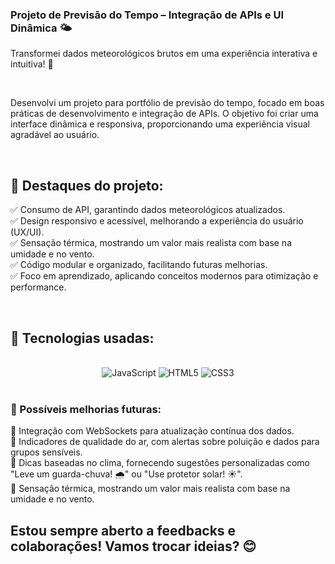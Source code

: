 ### Projeto de Previsão do Tempo – Integração de APIs e UI Dinâmica 🌤

<div>
    <p>Transformei dados meteorológicos brutos em uma experiência interativa e intuitiva! 🚀</p>
</div>

</br>

<div>
    <p>Desenvolvi um projeto para portfólio de previsão do tempo, focado em boas práticas de desenvolvimento e integração de APIs. O objetivo foi criar uma interface dinâmica e responsiva, proporcionando uma experiência visual agradável ao usuário.</p>
</div>

</br>

## 🔹 Destaques do projeto:

✅ Consumo de API, garantindo dados meteorológicos atualizados.<br>
✅ Design responsivo e acessível, melhorando a experiência do usuário (UX/UI).<br>
✅ Sensação térmica, mostrando um valor mais realista com base na umidade e no vento.<br>
✅ Código modular e organizado, facilitando futuras melhorias.<br>
✅ Foco em aprendizado, aplicando conceitos modernos para otimização e performance.

</br>

## 🔹 Tecnologias usadas:


<div style="display: inline_block" align="center" style="display:"></br>
    <img style="align: center"alt= "JavaScript" src="https://img.shields.io/badge/JavaScript-F7DF1E?style=for-the-badge&logo=javascript&logoColor=black">
    <img style="align: center"alt= "HTML5" src= "https://img.shields.io/badge/HTML5-E34F26?style=for-the-badge&logo=html5&logoColor=white">
    <img style="align: center"alt= "CSS3" src= "https://img.shields.io/badge/CSS3-1572B6?style=for-the-badge&logo=css3&logoColor=white">
    
    
    
</div></br>



### 📌 Possíveis melhorias futuras:
🔸 Integração com WebSockets para atualização contínua dos dados.<br>
🔸 Indicadores de qualidade do ar, com alertas sobre poluição e dados para grupos sensíveis.<br>
🔸 Dicas baseadas no clima, fornecendo sugestões personalizadas como "Leve um guarda-chuva! 🌧" ou "Use protetor solar! ☀".<br>
🔸 Sensação térmica, mostrando um valor mais realista com base na umidade e no vento.

## Estou sempre aberto a feedbacks e colaborações! Vamos trocar ideias? 😊
